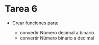 # Tarea 6

- Crear funciones para:

  - convertir Número decimal a binario
  - convertir Número binario a decimal
